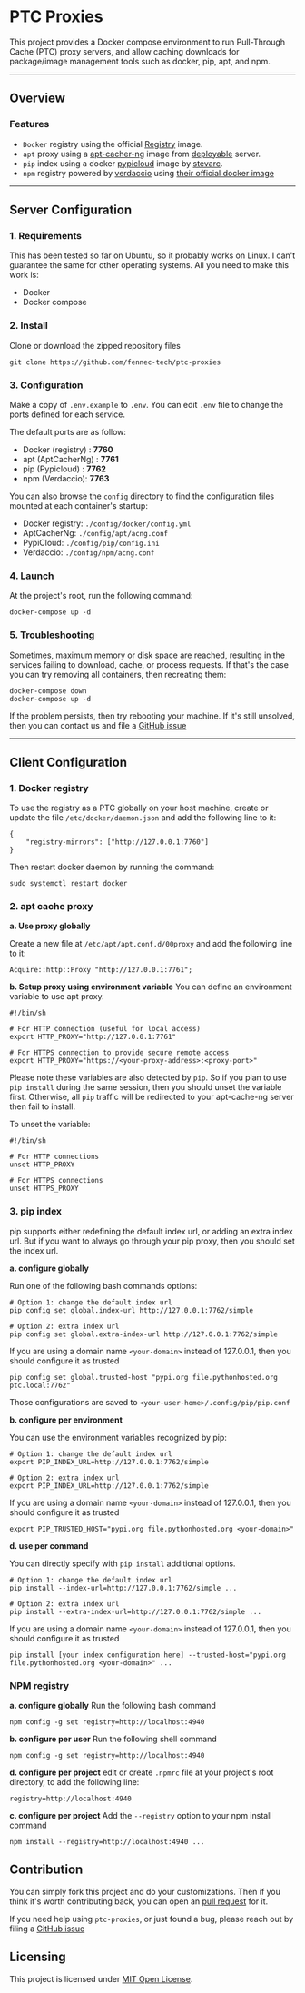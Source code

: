 # PTC Proxies
This project provides a Docker compose environment to run Pull-Through Cache (PTC) proxy servers, and allow caching downloads for package/image management tools such as docker, pip, apt, and npm.

---
## Overview
### Features
- `Docker` registry using the official [Registry](https://hub.docker.com/_/registry) image.
- `apt` proxy using a [apt-cacher-ng](https://help.ubuntu.com/community/Apt-Cacher%20NG) image from [deployable](https://hub.docker.com/r/deployable/apt-cacher-ng) server.
- `pip` index using a docker [pypicloud](https://pypicloud.readthedocs.io/en/latest/) image by [stevarc](https://hub.docker.com/r/stevearc/pypicloud).
- `npm` registry powered by [verdaccio](https://verdaccio.org/) using [their official docker image](https://hub.docker.com/r/verdaccio/verdaccio)

---
## Server Configuration
### 1. Requirements
This has been tested so far on Ubuntu, so it probably works on Linux. I can't guarantee the same for other operating systems.
All you need to make this work is:
- Docker
- Docker compose

### 2. Install
Clone or download the zipped repository files
```
git clone https://github.com/fennec-tech/ptc-proxies
```

### 3. Configuration
Make a copy of `.env.example` to `.env`.
You can edit `.env` file to change the ports defined for each service.

 The default ports are as follow:
- Docker (registry) : **7760**
- apt (AptCacherNg) : **7761**
- pip (Pypicloud) : **7762**
- npm (Verdaccio): **7763**

You can also browse the `config` directory to find the configuration files mounted at each container's startup:
- Docker registry: `./config/docker/config.yml`
- AptCacherNg: `./config/apt/acng.conf`
- PypiCloud: `./config/pip/config.ini`
- Verdaccio: `./config/npm/acng.conf`

### 4. Launch
At the project's root, run the following command:
```
docker-compose up -d
```
### 5. Troubleshooting
Sometimes, maximum memory or disk space are reached, resulting in the services failing to download, cache, or process requests. If that's the case you can try removing all containers, then recreating them:
```
docker-compose down
docker-compose up -d
```

If the problem persists, then try rebooting your machine.
If it's still unsolved, then you can contact us and file a [GitHub issue](https://github.com/fennec-tech/ptc-proxies/issues)

---
## Client Configuration

### 1. Docker registry
To use the registry as a PTC globally on your host machine, create or update the file `/etc/docker/daemon.json`
and add the following line to it:
```
{
    "registry-mirrors": ["http://127.0.0.1:7760"]
}
```

Then restart docker daemon by running the command:
```
sudo systemctl restart docker
```

### 2. apt cache proxy
**a. Use proxy globally**

Create a new file at `/etc/apt/apt.conf.d/00proxy` and add the following line to it:
```
Acquire::http::Proxy "http://127.0.0.1:7761";
```

**b. Setup proxy using environment variable**
You can define an environment variable to use apt proxy.
```
#!/bin/sh

# For HTTP connection (useful for local access)
export HTTP_PROXY="http://127.0.0.1:7761"

# For HTTPS connection to provide secure remote access
export HTTP_PROXY="https://<your-proxy-address>:<proxy-port>"
```

Please note these variables are also detected by `pip`.
So if you plan to use `pip install` during the same session, then you should unset the variable first. Otherwise, all `pip` traffic will be redirected to your apt-cache-ng server then fail to install.

To unset the variable:
```
#!/bin/sh

# For HTTP connections
unset HTTP_PROXY

# For HTTPS connections 
unset HTTPS_PROXY
```

### 3. pip index
pip supports either redefining the default index url, or adding an extra index url.
But if you want to always go through your pip proxy, then you should set the index url.

**a. configure globally**

Run one of the following bash commands options:
```
# Option 1: change the default index url
pip config set global.index-url http://127.0.0.1:7762/simple

# Option 2: extra index url
pip config set global.extra-index-url http://127.0.0.1:7762/simple
```

If you are using a domain name `<your-domain>` instead of 127.0.0.1, then you should configure it as trusted
```
pip config set global.trusted-host "pypi.org file.pythonhosted.org ptc.local:7762"
```

Those configurations are saved to `<your-user-home>/.config/pip/pip.conf`

**b. configure per environment**

You can use the environment variables recognized by pip:
```
# Option 1: change the default index url
export PIP_INDEX_URL=http://127.0.0.1:7762/simple

# Option 2: extra index url
export PIP_INDEX_URL=http://127.0.0.1:7762/simple
```

If you are using a domain name `<your-domain>` instead of 127.0.0.1, then you should configure it as trusted
```
export PIP_TRUSTED_HOST="pypi.org file.pythonhosted.org <your-domain>"
```

**d. use per command**

You can directly specify with `pip install` additional options.
```
# Option 1: change the default index url
pip install --index-url=http://127.0.0.1:7762/simple ...

# Option 2: extra index url
pip install --extra-index-url=http://127.0.0.1:7762/simple ...
```

If you are using a domain name `<your-domain>` instead of 127.0.0.1, then you should configure it as trusted

```
pip install [your index configuration here] --trusted-host="pypi.org file.pythonhosted.org <your-domain>" ...
```

### NPM registry
**a. configure globally**
Run the following bash command
```
npm config -g set registry=http://localhost:4940
```
**b. configure per user**
Run the following shell command
```
npm config -g set registry=http://localhost:4940
```

**d. configure per project**
edit or create `.npmrc` file at your project's root directory, to add the following line:
```
registry=http://localhost:4940
```

**c. configure per project**
Add the `--registry` option to your npm install command
```
npm install --registry=http://localhost:4940 ...
```

## Contribution
You can simply fork this project and do your customizations. Then if you think it's worth contributing back, you can open an [pull request](https://github.com/fennec-tech/ptc-proxies/pulls) for it.

If you need help using `ptc-proxies`, or just found a bug, please reach out by filing a [GitHub issue](https://github.com/fennec-tech/ptc-proxies/issues)

## Licensing
This project is licensed under [MIT Open License](LICENSE).